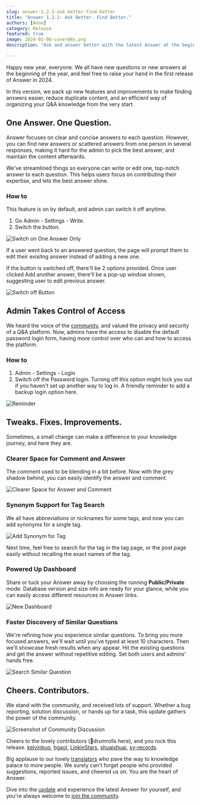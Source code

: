 ```yaml
---
slug: answer-1.2.1-ask-better-find-better
title: "Answer 1.2.1: Ask Better. Find Better."
authors: [Anne]
category: Release
featured: true
image: 2024-01-08-cover@4x.png
description: "Ask and answer better with the latest Answer at the beginning of 2024."

---
```


Happy new year, everyone. We all have new questions or new answers at the beginning of the year, and feel free to raise your hand in the first release of Answer in 2024.

In this version, we pack up new features and improvements to make finding answers easier, reduce duplicate content, and an efficient way of organizing your Q&A knowledge from the very start. 

## One Answer. One Question.
Answer focuses on clear and concise answers to each question. However, you can find new answers or scattered answers from one person in several responses, making it hard for the admin to pick the best answer, and maintain the content afterwards. 

We've streamlined things so everyone can write or edit one, top-notch answer to each question. This helps users focus on contributing their expertise, and lets the best answer shine.

### How to
This feature is on by default, and admin can switch it off anytime. 
1. Go Admin - Settings - Write.
2. Switch the button.

![Switch on One Answer Only](one-answer-how-to.png)

If a user went back to an answered question, the page will prompt them to edit their exisitng answer instead of adding a new one. 

If the button is switched off, there'll be 2 options provided. Once user clicked Add another answer, there'll be a  pop-up window shown, suggesting user to edit previous answer.

![Switch off Button](switched-off-options.gif)

## Admin Takes Control of Access
We heard the voice of the [community](https://github.com/apache/incubator-answer/issues/565), and valued the privacy and security of a Q&A platform. Now, admins have the access to disable the default password login form, having more control over who can and how to access the platform.

### How to
1. Admin - Settings - Login
2. Switch off the Password login.
Turning off this option might lock you out if you haven't set up another way to log in. A friendly reminder to add a backup login option here.

![Reminder](turn-off-reminder.png)

## Tweaks. Fixes. Improvements.
Sometimes, a small change can make a difference to your knowledge journey, and here they are. 

### Clearer Space for Comment and Answer
The comment used to be blending in a bit before. Now with the grey shadow behind, you can easily identify the answer and comment.  

![Clearer Space for Answer and Comment](clearer-answer-comment.png)

### Synonym Support for Tag Search
We all have abbreviations or nicknames for some tags, and now you can add synonyms for a single tag.

![Add Synonym for Tag](tag-search-synonym.gif)

Next time, feel free to search for the tag in the tag page, or the post page easily without recalling the exact names of the tag.

### Powered Up Dashboard
Share or tuck your Answer away by choosing the running **Public/Private** mode. Database version and size info are ready for your glance, while you can easily access different resources in Answer links.

![New Dashboard](new-dashboard.jpeg)

### Faster Discovery of Similar Questions
We're refining how you experience similar questions. To bring you more focused answers, we'll wait until you've typed at least 10 characters. Then we'll showcase fresh results when any appear. Hit the existing questions and get the answer without repetitive editing. Set both users and admins' hands free.  

![Search Similar Question](search-similar-question.png)

## Cheers. Contributors.
We stand with the community, and received lots of support. Whether a bug reporting, solution discussion, or hands up for a task, this update gathers the power of the community. 

![Screenshot of Community Discussion](discussion.png)

Cheers to the lovely contributors (🥁drumrolls here), and you rock this release.
[kelvinkuo](https://github.com/kelvinkuo), [hgaol](https://github.com/hgaol), [LinkinStars](https://github.com/LinkinStars), [shuaishuai](https://github.com/shuashuai), [sy-records](https://github.com/sy-records). 

Big applause to our lovely [translators](https://crowdin.com/project/answer/activity-stream) who pave the way to knowledge palace to more people. We surely can't forget people who provided suggestions, reported issues, and cheered us on. You are the heart of Answer. 

Dive into the [update](https://github.com/apache/incubator-answer/releases/tag/v1.2.1) and experience the latest Answer for yourself, and you're always welcome to [join the community](https://answer.apache.org/community/about).
